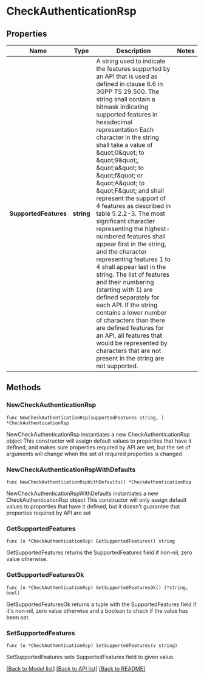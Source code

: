 # CheckAuthenticationRsp

## Properties

Name | Type | Description | Notes
------------ | ------------- | ------------- | -------------
**SupportedFeatures** | **string** | A string used to indicate the features supported by an API that is used as defined in clause  6.6 in 3GPP TS 29.500. The string shall contain a bitmask indicating supported features in  hexadecimal representation Each character in the string shall take a value of \&quot;0\&quot; to \&quot;9\&quot;,  \&quot;a\&quot; to \&quot;f\&quot; or \&quot;A\&quot; to \&quot;F\&quot; and shall represent the support of 4 features as described in  table 5.2.2-3. The most significant character representing the highest-numbered features shall  appear first in the string, and the character representing features 1 to 4 shall appear last  in the string. The list of features and their numbering (starting with 1) are defined  separately for each API. If the string contains a lower number of characters than there are  defined features for an API, all features that would be represented by characters that are not  present in the string are not supported.  | 

## Methods

### NewCheckAuthenticationRsp

`func NewCheckAuthenticationRsp(supportedFeatures string, ) *CheckAuthenticationRsp`

NewCheckAuthenticationRsp instantiates a new CheckAuthenticationRsp object
This constructor will assign default values to properties that have it defined,
and makes sure properties required by API are set, but the set of arguments
will change when the set of required properties is changed

### NewCheckAuthenticationRspWithDefaults

`func NewCheckAuthenticationRspWithDefaults() *CheckAuthenticationRsp`

NewCheckAuthenticationRspWithDefaults instantiates a new CheckAuthenticationRsp object
This constructor will only assign default values to properties that have it defined,
but it doesn't guarantee that properties required by API are set

### GetSupportedFeatures

`func (o *CheckAuthenticationRsp) GetSupportedFeatures() string`

GetSupportedFeatures returns the SupportedFeatures field if non-nil, zero value otherwise.

### GetSupportedFeaturesOk

`func (o *CheckAuthenticationRsp) GetSupportedFeaturesOk() (*string, bool)`

GetSupportedFeaturesOk returns a tuple with the SupportedFeatures field if it's non-nil, zero value otherwise
and a boolean to check if the value has been set.

### SetSupportedFeatures

`func (o *CheckAuthenticationRsp) SetSupportedFeatures(v string)`

SetSupportedFeatures sets SupportedFeatures field to given value.



[[Back to Model list]](../README.md#documentation-for-models) [[Back to API list]](../README.md#documentation-for-api-endpoints) [[Back to README]](../README.md)


